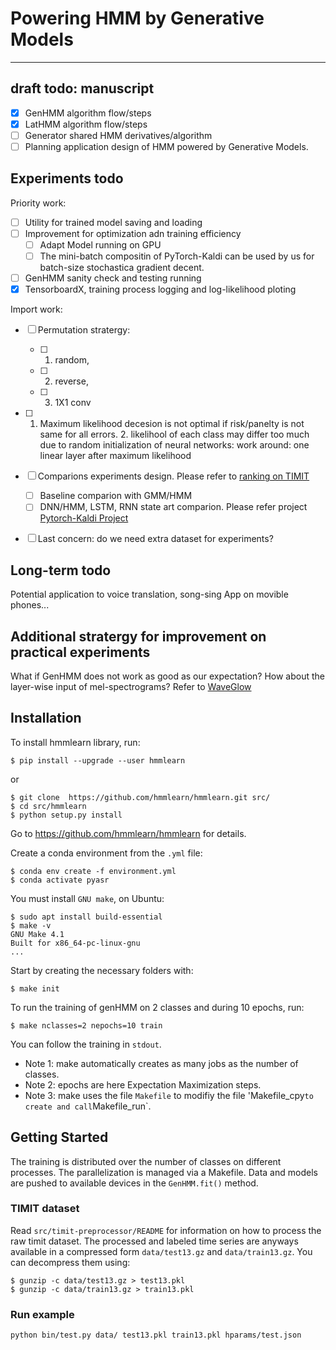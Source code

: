 # Powering HMM by Generative Models
---------------------------------------
## draft todo: manuscript
- [x] GenHMM algorithm flow/steps
- [x] LatHMM algorithm flow/steps
- [ ] Generator shared HMM derivatives/algorithm
- [ ] Planning application design of HMM powered by Generative Models.

## Experiments todo
Priority work:
- [ ] Utility for trained model saving and loading
- [ ] Improvement for optimization adn training efficiency
    - [ ] Adapt Model running on GPU
    - [ ] The mini-batch compositin of PyTorch-Kaldi can be used by us for batch-size stochastica gradient decent. 
- [ ] GenHMM sanity check and testing running
- [x] TensorboardX, training process logging and log-likelihood ploting

Import work:
- [ ] Permutation stratergy:
    - [ ] 1. random, 
    - [ ] 2. reverse, 
    - [ ] 3. 1X1 conv
- [ ] 1. Maximum likelihood decesion is not optimal if risk/panelty is not same for all errors. 2. likelihool of each class may differ too much due to random initialization of neural networks: work around: one linear layer after maximum likelihood

- [ ] Comparions experiments design. Please refer to [ranking on TIMIT](https://paperswithcode.com/sota/speech-recognition-on-timit)
    - [ ] Baseline comparion with GMM/HMM
    - [ ] DNN/HMM, LSTM, RNN state art comparion. Please refer project [Pytorch-Kaldi Project](https://github.com/mravanelli/pytorch-kaldi)
 -[ ] Last concern: do we need extra dataset for experiments?
 
 ## Long-term todo
 Potential application to voice translation, song-sing App on movible phones...

## Additional stratergy for improvement on practical experiments
What if GenHMM does not work as good as our expectation?
How about the layer-wise input of mel-spectrograms? Refer to [WaveGlow](https://arxiv.org/abs/1811.00002)

## Installation
To install hmmlearn library, run:
 
```
$ pip install --upgrade --user hmmlearn
```
or
```
$ git clone  https://github.com/hmmlearn/hmmlearn.git src/
$ cd src/hmmlearn
$ python setup.py install
```
Go to https://github.com/hmmlearn/hmmlearn for details.

Create a conda environment from the `.yml` file:
```
$ conda env create -f environment.yml
$ conda activate pyasr
```

You must install `GNU make`, on Ubuntu:
```
$ sudo apt install build-essential
$ make -v
GNU Make 4.1
Built for x86_64-pc-linux-gnu
...
```

Start by creating the necessary folders with:
```
$ make init
```

To run the training of genHMM on 2 classes and during 10 epochs, run:
```
$ make nclasses=2 nepochs=10 train
```

You can follow the training in `stdout`.

- Note 1: make automatically creates as many jobs as the number of classes.
- Note 2: epochs are here Expectation Maximization steps.
- Note 3: make uses the file `Makefile` to modifiy the file 'Makefile_cpy` to create and call `Makefile_run`.



## Getting Started
The training is distributed over the number of classes on different processes.
The parallelization is managed via a Makefile.
Data and models are pushed to available devices in the `GenHMM.fit()` method.


### TIMIT dataset
Read `src/timit-preprocessor/README` for information on how to process the raw timit dataset.
The processed and labeled time series are anyways available in a compressed form `data/test13.gz` and `data/train13.gz`.
You can decompress them using:
```
$ gunzip -c data/test13.gz > test13.pkl
$ gunzip -c data/train13.gz > train13.pkl
```

### Run example
```
python bin/test.py data/ test13.pkl train13.pkl hparams/test.json
```


